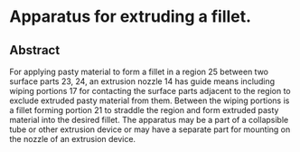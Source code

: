 # Apparatus for extruding a fillet.

## Abstract
For applying pasty material to form a fillet in a region 25 between two surface parts 23, 24, an extrusion nozzle 14 has guide means including wiping portions 17 for contacting the surface parts adjacent to the region to exclude extruded pasty material from them. Between the wiping portions is a fillet forming portion 21 to straddle the region and form extruded pasty material into the desired fillet. The apparatus may be a part of a collapsible tube or other extrusion device or may have a separate part for mounting on the nozzle of an extrusion device.